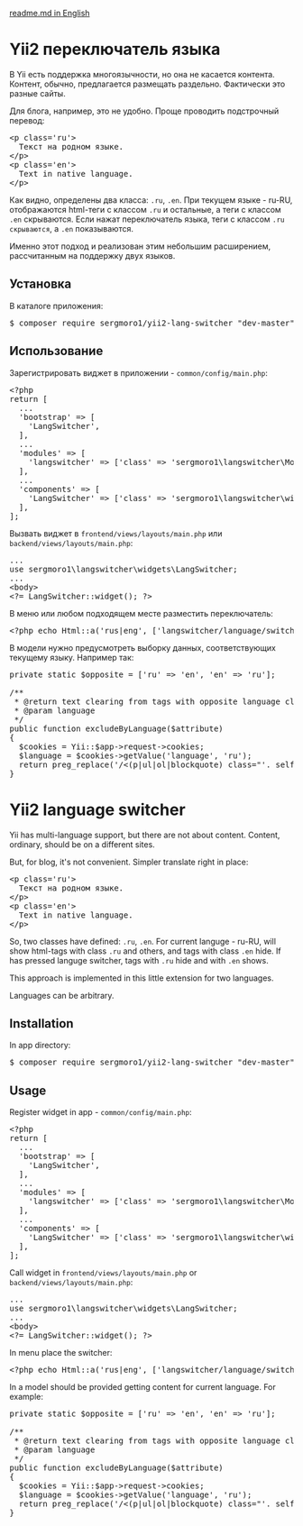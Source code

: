 <a href='#en_readme_md'>readme.md in English</a>

<h1>Yii2 переключатель языка</h1>

В Yii есть поддержка многоязычности, но она не касается контента.
Контент, обычно, предлагается размещать раздельно. Фактически это разные сайты.

Для блога, например, это не удобно. 
Проще проводить подстрочный перевод:
<pre>
&lt;p class='ru'&gt;
  Текст на родном языке.
&lt;/p&gt;
&lt;p class='en'&gt;
  Text in native language.
&lt;/p&gt;
</pre>

Как видно, определены два класса: <code>.ru</code>, <code>.en</code>.
При текущем языке - ru-RU, отображаются html-теги с классом <code>.ru</code> и остальные, 
а теги с классом <code>.en</code> скрываются.
Если нажат переключатель языка, теги с классом <code>.ru скрываются</code>, а <code>.en</code> показываются.

Именно этот подход и реализован этим небольшим расширением, рассчитанным на поддержку двух языков.

<h2>Установка</h2>

В каталоге приложения:

<pre>
$ composer require sergmoro1/yii2-lang-switcher "dev-master"
</pre>

<h2>Использование</h2>

Зарегистрировать виджет в приложении - <code>common/config/main.php</code>:
<pre>
&lt;?php
return [
  ...
  'bootstrap' =&gt; [
    'LangSwitcher',
  ],
  ...
  'modules' =&gt; [
    'langswitcher' =&gt; ['class' =&gt; 'sergmoro1\langswitcher\Module'],
  ],
  ...
  'components' =&gt; [
    'LangSwitcher' =&gt; ['class' =&gt; 'sergmoro1\langswitcher\widgets\LangSwitcher'],
  ],
];
</pre>

Вызвать виджет в <code>frontend/views/layouts/main.php</code> или <code>backend/views/layouts/main.php</code>:
<pre>
...
use sergmoro1\langswitcher\widgets\LangSwitcher;
...
&lt;body&gt;
&lt;?= LangSwitcher::widget(); ?&gt;
</pre>

В меню или любом подходящем месте разместить переключатель:
<pre>
&lt;?php echo Html::a('rus|eng', ['langswitcher/language/switch']); ?&gt;
</pre>

В модели нужно предусмотреть выборку данных, соответствующих текущему языку.
Например так:
<pre>
private static $opposite = ['ru' =&gt; 'en', 'en' =&gt; 'ru'];

/**
 * @return text clearing from tags with opposite language class 
 * @param language
 */
public function excludeByLanguage($attribute)
{
  $cookies = Yii::$app-&gt;request-&gt;cookies;
  $language = $cookies-&gt;getValue('language', 'ru');
  return preg_replace('/&lt;(p|ul|ol|blockquote) class="'. self::$opposite[$language] .'"&gt;(.+)&lt;\/(p|ul|ol|blockquote)&gt;/isU', '', $this-&gt;$attribute);
}
</pre>

<h1><a name='en_readme_md'></a>Yii2 language switcher</h1>

Yii has multi-language support, but there are not about content.
Content, ordinary, should be on a different sites.

But, for blog, it's not convenient. 
Simpler translate right in place: 
<pre>
&lt;p class='ru'&gt;
  Текст на родном языке.
&lt;/p&gt;
&lt;p class='en'&gt;
  Text in native language.
&lt;/p&gt;
</pre>

So, two classes have defined: <code>.ru</code>, <code>.en</code>.
For current languge - ru-RU, will show html-tags with class <code>.ru</code> and others, 
and tags with class <code>.en</code> hide.
If has pressed languge switcher, tags with <code>.ru</code> hide and with <code>.en</code> shows.

This approach is implemented in this little extension for two languages.

Languages can be arbitrary.

<h2>Installation</h2>

In app directory:

<pre>
$ composer require sergmoro1/yii2-lang-switcher "dev-master"
</pre>

<h2>Usage</h2>
Register widget in app - <code>common/config/main.php</code>:
<pre>
&lt;?php
return [
  ...
  'bootstrap' =&gt; [
    'LangSwitcher',
  ],
  ...
  'modules' =&gt; [
    'langswitcher' =&gt; ['class' =&gt; 'sergmoro1\langswitcher\Module'],
  ],
  ...
  'components' =&gt; [
    'LangSwitcher' =&gt; ['class' =&gt; 'sergmoro1\langswitcher\widgets\LangSwitcher'],
  ],
];
</pre>

Call widget in <code>frontend/views/layouts/main.php</code> or <code>backend/views/layouts/main.php</code>:
<pre>
...
use sergmoro1\langswitcher\widgets\LangSwitcher;
...
&lt;body&gt;
&lt;?= LangSwitcher::widget(); ?&gt;
</pre>

In menu place the switcher:
<pre>
&lt;?php echo Html::a('rus|eng', ['langswitcher/language/switch']); ?&gt;
</pre>

In a model should be provided getting content for current language.
For example:
<pre>
private static $opposite = ['ru' =&gt; 'en', 'en' =&gt; 'ru'];

/**
 * @return text clearing from tags with opposite language class 
 * @param language
 */
public function excludeByLanguage($attribute)
{
  $cookies = Yii::$app-&gt;request-&gt;cookies;
  $language = $cookies-&gt;getValue('language', 'ru');
  return preg_replace('/&lt;(p|ul|ol|blockquote) class="'. self::$opposite[$language] .'"&gt;(.+)&lt;\/(p|ul|ol|blockquote)&gt;/isU', '', $this-&gt;$attribute);
}
</pre>
